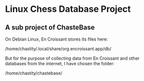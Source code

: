 # Linux Chess Database Project

## A sub project of ChasteBase

On Debian Linux, En Croissant stores its files here:

/home/chastity/.local/share/org.encroissant.app/db/

But for the purpose of collecting data from En Croissant and other databases from the internet, I have chosen the folder:

/home/chastity/chastebase/

